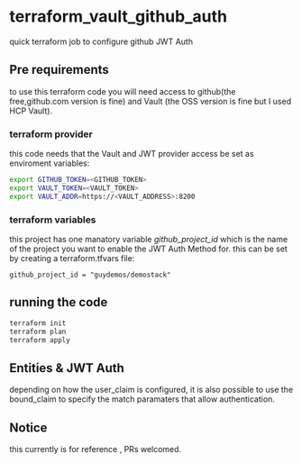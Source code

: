 # terraform_vault_github_auth
quick terraform job to configure github JWT Auth


## Pre requirements
to use this terraform code you will need access to github(the free,github.com version is fine) and Vault (the OSS version is fine but I used HCP Vault).

### terraform provider
this code needs that the Vault and JWT provider access be set as enviroment variables:
```bash
export GITHUB_TOKEN=<GITHUB_TOKEN>
export VAULT_TOKEN=<VAULT_TOKEN>
export VAULT_ADDR=https://<VAULT_ADDRESS>:8200

```
### terraform variables
this project has one manatory variable *github_project_id* which is the name of the project you want to enable the JWT Auth Method for.
this can be set by creating a terraform.tfvars file:

```text
github_project_id = "guydemos/demostack"
```

## running the code

```bash
terraform init
terraform plan
terraform apply
```


## Entities & JWT Auth

depending on how the user_claim is configured, it is also possible to use the bound_claim to specify the match paramaters that allow authentication.






## Notice
this currently is for reference , PRs welcomed.